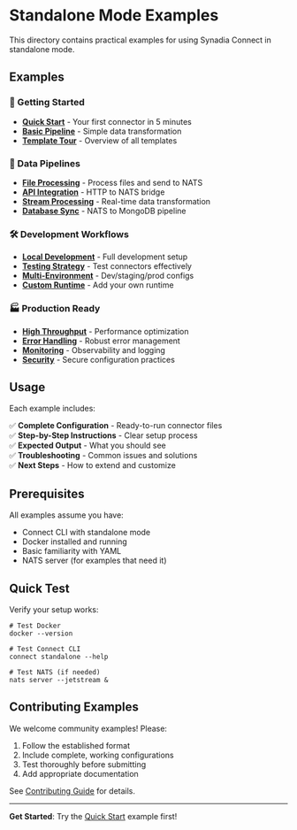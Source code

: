 # Standalone Mode Examples

This directory contains practical examples for using Synadia Connect in standalone mode.

## Examples

### 🚀 Getting Started
- [**Quick Start**](./quick-start.md) - Your first connector in 5 minutes
- [**Basic Pipeline**](./basic-pipeline.md) - Simple data transformation
- [**Template Tour**](./template-tour.md) - Overview of all templates

### 🔄 Data Pipelines  
- [**File Processing**](./file-processing.md) - Process files and send to NATS
- [**API Integration**](./api-integration.md) - HTTP to NATS bridge
- [**Stream Processing**](./stream-processing.md) - Real-time data transformation
- [**Database Sync**](./database-sync.md) - NATS to MongoDB pipeline

### 🛠️ Development Workflows
- [**Local Development**](./local-development.md) - Full development setup
- [**Testing Strategy**](./testing-strategy.md) - Test connectors effectively  
- [**Multi-Environment**](./multi-environment.md) - Dev/staging/prod configs
- [**Custom Runtime**](./custom-runtime.md) - Add your own runtime

### 🏭 Production Ready
- [**High Throughput**](./high-throughput.md) - Performance optimization
- [**Error Handling**](./error-handling.md) - Robust error management
- [**Monitoring**](./monitoring.md) - Observability and logging
- [**Security**](./security.md) - Secure configuration practices

## Usage

Each example includes:

✅ **Complete Configuration** - Ready-to-run connector files  
✅ **Step-by-Step Instructions** - Clear setup process  
✅ **Expected Output** - What you should see  
✅ **Troubleshooting** - Common issues and solutions  
✅ **Next Steps** - How to extend and customize

## Prerequisites

All examples assume you have:

- Connect CLI with standalone mode
- Docker installed and running  
- Basic familiarity with YAML
- NATS server (for examples that need it)

## Quick Test

Verify your setup works:

```shell
# Test Docker
docker --version

# Test Connect CLI  
connect standalone --help

# Test NATS (if needed)
nats server --jetstream &
```

## Contributing Examples

We welcome community examples! Please:

1. Follow the established format
2. Include complete, working configurations
3. Test thoroughly before submitting
4. Add appropriate documentation

See [Contributing Guide](../../CONTRIBUTING.md) for details.

---

**Get Started**: Try the [Quick Start](./quick-start.md) example first!